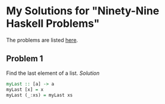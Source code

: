 My Solutions for "Ninety-Nine Haskell Problems"
===============================================

The problems are listed [here](http://www.haskell.org/haskellwiki/H-99:_Ninety-Nine_Haskell_Problems).

Problem 1
---------
Find the last element of a list.
*Solution*
```haskell
myLast :: [a] -> a
myLast [x] = x
myLast (_:xs) = myLast xs
```

